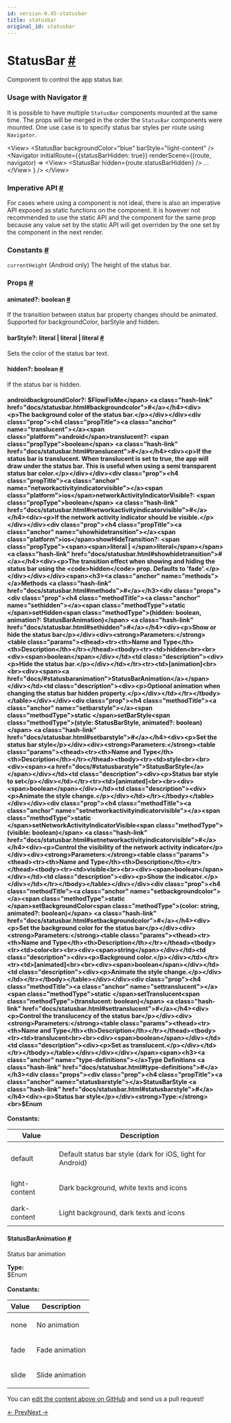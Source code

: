 ```yaml
---
id: version-0.45-statusbar
title: statusbar
original_id: statusbar
---
```

<a id="content"></a><h1><a class="anchor" name="statusbar"></a>StatusBar <a class="hash-link" href="docs/statusbar.html#statusbar">#</a></h1><div><div><p>Component to control the app status bar.</p><h3><a class="anchor" name="usage-with-navigator"></a>Usage with Navigator <a class="hash-link" href="docs/statusbar.html#usage-with-navigator">#</a></h3><p>It is possible to have multiple <code>StatusBar</code> components mounted at the same
time. The props will be merged in the order the <code>StatusBar</code> components were
mounted. One use case is to specify status bar styles per route using <code>Navigator</code>.</p><div class="prism language-javascript"> &lt;View<span class="token operator">&gt;</span>
   &lt;StatusBar
     backgroundColor<span class="token operator">=</span><span class="token string">"blue"</span>
     barStyle<span class="token operator">=</span><span class="token string">"light-content"</span>
   <span class="token operator">/</span><span class="token operator">&gt;</span>
   &lt;Navigator
     initialRoute<span class="token operator">=</span><span class="token punctuation">{</span><span class="token punctuation">{</span>statusBarHidden<span class="token punctuation">:</span> <span class="token boolean">true</span><span class="token punctuation">}</span><span class="token punctuation">}</span>
     renderScene<span class="token operator">=</span><span class="token punctuation">{</span><span class="token punctuation">(</span>route<span class="token punctuation">,</span> navigator<span class="token punctuation">)</span> <span class="token operator">=</span><span class="token operator">&gt;</span>
       &lt;View<span class="token operator">&gt;</span>
         &lt;StatusBar hidden<span class="token operator">=</span><span class="token punctuation">{</span>route<span class="token punctuation">.</span>statusBarHidden<span class="token punctuation">}</span> <span class="token operator">/</span><span class="token operator">&gt;</span>
         <span class="token punctuation">.</span><span class="token punctuation">.</span><span class="token punctuation">.</span>
       &lt;<span class="token operator">/</span>View<span class="token operator">&gt;</span>
     <span class="token punctuation">}</span>
   <span class="token operator">/</span><span class="token operator">&gt;</span>
 &lt;<span class="token operator">/</span>View<span class="token operator">&gt;</span></div><h3><a class="anchor" name="imperative-api"></a>Imperative API <a class="hash-link" href="docs/statusbar.html#imperative-api">#</a></h3><p>For cases where using a component is not ideal, there is also an imperative
API exposed as static functions on the component. It is however not recommended
to use the static API and the component for the same prop because any value
set by the static API will get overriden by the one set by the component in
the next render.</p><h3><a class="anchor" name="constants"></a>Constants <a class="hash-link" href="docs/statusbar.html#constants">#</a></h3><p><code>currentHeight</code> (Android only) The height of the status bar.</p></div><h3><a class="anchor" name="props"></a>Props <a class="hash-link" href="docs/statusbar.html#props">#</a></h3><div class="props"><div class="prop"><h4 class="propTitle"><a class="anchor" name="animated"></a>animated?: <span class="propType">boolean</span> <a class="hash-link" href="docs/statusbar.html#animated">#</a></h4><div><p>If the transition between status bar property changes should be animated.
Supported for backgroundColor, barStyle and hidden.</p></div></div><div class="prop"><h4 class="propTitle"><a class="anchor" name="barstyle"></a>barStyle?: <span class="propType"><span><span>literal | </span><span>literal | </span>literal</span></span> <a class="hash-link" href="docs/statusbar.html#barstyle">#</a></h4><div><p>Sets the color of the status bar text.</p></div></div><div class="prop"><h4 class="propTitle"><a class="anchor" name="hidden"></a>hidden?: <span class="propType">boolean</span> <a class="hash-link" href="docs/statusbar.html#hidden">#</a></h4><div><p>If the status bar is hidden.</p></div></div><div class="prop"><h4 class="propTitle"><a class="anchor" name="backgroundcolor"></a><span class="platform">android</span>backgroundColor?: <span class="propType">$FlowFixMe</span> <a class="hash-link" href="docs/statusbar.html#backgroundcolor">#</a></h4><div><p>The background color of the status bar.</p></div></div><div class="prop"><h4 class="propTitle"><a class="anchor" name="translucent"></a><span class="platform">android</span>translucent?: <span class="propType">boolean</span> <a class="hash-link" href="docs/statusbar.html#translucent">#</a></h4><div><p>If the status bar is translucent.
When translucent is set to true, the app will draw under the status bar.
This is useful when using a semi transparent status bar color.</p></div></div><div class="prop"><h4 class="propTitle"><a class="anchor" name="networkactivityindicatorvisible"></a><span class="platform">ios</span>networkActivityIndicatorVisible?: <span class="propType">boolean</span> <a class="hash-link" href="docs/statusbar.html#networkactivityindicatorvisible">#</a></h4><div><p>If the network activity indicator should be visible.</p></div></div><div class="prop"><h4 class="propTitle"><a class="anchor" name="showhidetransition"></a><span class="platform">ios</span>showHideTransition?: <span class="propType"><span><span>literal | </span>literal</span></span> <a class="hash-link" href="docs/statusbar.html#showhidetransition">#</a></h4><div><p>The transition effect when showing and hiding the status bar using the <code>hidden</code>
prop. Defaults to 'fade'.</p></div></div></div><span><h3><a class="anchor" name="methods"></a>Methods <a class="hash-link" href="docs/statusbar.html#methods">#</a></h3><div class="props"><div class="prop"><h4 class="methodTitle"><a class="anchor" name="sethidden"></a><span class="methodType">static </span>setHidden<span class="methodType">(hidden: boolean, animation?: StatusBarAnimation)</span> <a class="hash-link" href="docs/statusbar.html#sethidden">#</a></h4><div><p>Show or hide the status bar</p></div><div><strong>Parameters:</strong><table class="params"><thead><tr><th>Name and Type</th><th>Description</th></tr></thead><tbody><tr><td>hidden<br><br><div><span>boolean</span></div></td><td class="description"><div><p>Hide the status bar.</p></div></td></tr><tr><td>[animation]<br><br><div><span><a href="docs/#statusbaranimation">StatusBarAnimation</a></span></div></td><td class="description"><div><p>Optional animation when
   changing the status bar hidden property.</p></div></td></tr></tbody></table></div></div><div class="prop"><h4 class="methodTitle"><a class="anchor" name="setbarstyle"></a><span class="methodType">static </span>setBarStyle<span class="methodType">(style: StatusBarStyle, animated?: boolean)</span> <a class="hash-link" href="docs/statusbar.html#setbarstyle">#</a></h4><div><p>Set the status bar style</p></div><div><strong>Parameters:</strong><table class="params"><thead><tr><th>Name and Type</th><th>Description</th></tr></thead><tbody><tr><td>style<br><br><div><span><a href="docs/#statusbarstyle">StatusBarStyle</a></span></div></td><td class="description"><div><p>Status bar style to set</p></div></td></tr><tr><td>[animated]<br><br><div><span>boolean</span></div></td><td class="description"><div><p>Animate the style change.</p></div></td></tr></tbody></table></div></div><div class="prop"><h4 class="methodTitle"><a class="anchor" name="setnetworkactivityindicatorvisible"></a><span class="methodType">static </span>setNetworkActivityIndicatorVisible<span class="methodType">(visible: boolean)</span> <a class="hash-link" href="docs/statusbar.html#setnetworkactivityindicatorvisible">#</a></h4><div><p>Control the visibility of the network activity indicator</p></div><div><strong>Parameters:</strong><table class="params"><thead><tr><th>Name and Type</th><th>Description</th></tr></thead><tbody><tr><td>visible<br><br><div><span>boolean</span></div></td><td class="description"><div><p>Show the indicator.</p></div></td></tr></tbody></table></div></div><div class="prop"><h4 class="methodTitle"><a class="anchor" name="setbackgroundcolor"></a><span class="methodType">static </span>setBackgroundColor<span class="methodType">(color: string, animated?: boolean)</span> <a class="hash-link" href="docs/statusbar.html#setbackgroundcolor">#</a></h4><div><p>Set the background color for the status bar</p></div><div><strong>Parameters:</strong><table class="params"><thead><tr><th>Name and Type</th><th>Description</th></tr></thead><tbody><tr><td>color<br><br><div><span>string</span></div></td><td class="description"><div><p>Background color.</p></div></td></tr><tr><td>[animated]<br><br><div><span>boolean</span></div></td><td class="description"><div><p>Animate the style change.</p></div></td></tr></tbody></table></div></div><div class="prop"><h4 class="methodTitle"><a class="anchor" name="settranslucent"></a><span class="methodType">static </span>setTranslucent<span class="methodType">(translucent: boolean)</span> <a class="hash-link" href="docs/statusbar.html#settranslucent">#</a></h4><div><p>Control the translucency of the status bar</p></div><div><strong>Parameters:</strong><table class="params"><thead><tr><th>Name and Type</th><th>Description</th></tr></thead><tbody><tr><td>translucent<br><br><div><span>boolean</span></div></td><td class="description"><div><p>Set as translucent.</p></div></td></tr></tbody></table></div></div></div></span><span><h3><a class="anchor" name="type-definitions"></a>Type Definitions <a class="hash-link" href="docs/statusbar.html#type-definitions">#</a></h3><div class="props"><div class="prop"><h4 class="propTitle"><a class="anchor" name="statusbarstyle"></a>StatusBarStyle <a class="hash-link" href="docs/statusbar.html#statusbarstyle">#</a></h4><div><p>Status bar style</p></div><strong>Type:</strong><br>$Enum<div><br><strong>Constants:</strong><table class="params"><thead><tr><th>Value</th><th>Description</th></tr></thead><tbody><tr><td>default</td><td class="description"><div><p>Default status bar style (dark for iOS, light for Android)</p></div></td></tr><tr><td>light-content</td><td class="description"><div><p>Dark background, white texts and icons</p></div></td></tr><tr><td>dark-content</td><td class="description"><div><p>Light background, dark texts and icons</p></div></td></tr></tbody></table></div></div><div class="prop"><h4 class="propTitle"><a class="anchor" name="statusbaranimation"></a>StatusBarAnimation <a class="hash-link" href="docs/statusbar.html#statusbaranimation">#</a></h4><div><p>Status bar animation</p></div><strong>Type:</strong><br>$Enum<div><br><strong>Constants:</strong><table class="params"><thead><tr><th>Value</th><th>Description</th></tr></thead><tbody><tr><td>none</td><td class="description"><div><p>No animation</p></div></td></tr><tr><td>fade</td><td class="description"><div><p>Fade animation</p></div></td></tr><tr><td>slide</td><td class="description"><div><p>Slide animation</p></div></td></tr></tbody></table></div></div></div></span></div><p class="edit-page-block">You can <a target="_blank" href="https://github.com/facebook/react-native/blob/master/Libraries/Components/StatusBar/StatusBar.js">edit the content above on GitHub</a> and send us a pull request!</p><div class="docs-prevnext"><a class="docs-prev" href="docs/snapshotviewios.html#content">← Prev</a><a class="docs-next" href="docs/switch.html#content">Next →</a></div>